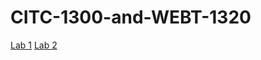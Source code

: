 # CITC-1300-and-WEBT-1320
<a href="Lab 1/Index.html" target="_blank">Lab 1</a>
<a href="Lab2/Index.html" target="_blank">Lab 2</a>